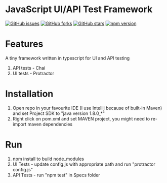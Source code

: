 # JavaScript UI/API Test Framework
[![GitHub issues](https://img.shields.io/github/issues/przemastro/protractor-mocha-chai-selenium)](https://github.com/przemastro/protractor-mocha-chai-selenium/issues)
[![GitHub forks](https://img.shields.io/github/forks/przemastro/protractor-mocha-chai-selenium)](https://github.com/przemastro/protractor-mocha-chai-selenium/network)
[![GitHub stars](https://img.shields.io/github/stars/przemastro/protractor-mocha-chai-selenium)](https://github.com/przemastro/protractor-mocha-chai-selenium/stargazers)
[![npm version](https://img.shields.io/badge/npm-5.0.x-%233572A5)](https://github.com/przemastro/protractor-mocha-chai-selenium)

# Features
A tiny framework written in typescript for UI and API testing

1. API tests - Chai
2. UI tests - Protractor

# Installation

1. Open repo in your favourite IDE (I use Intellij because of built-in Maven) and set Project SDK to "java version 1.8.0_*"
2. Right click on pom.xml and set MAVEN project, you might need to re-import maven dependencies

# Run

1. npm install to build node_modules
2. UI Tests - update config.js with appropriate path and run "protractor config.js"
3. API Tests - run "npm test" in Specs folder


